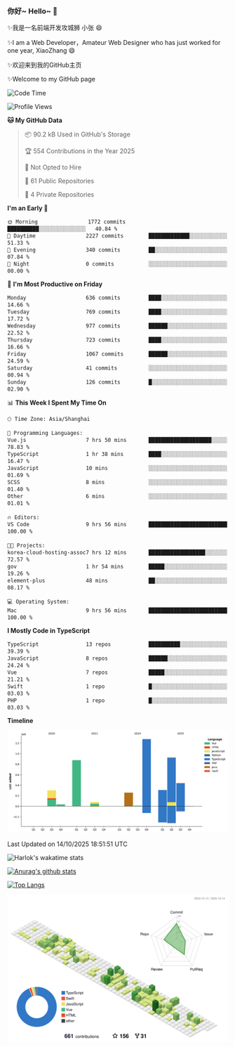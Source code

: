 ### 你好~ Hello~ 👋

✨我是一名前端开发攻城狮 小张 😄

✨I am a Web Developer，Amateur Web Designer who has just worked for one year, XiaoZhang 😄

✨欢迎来到我的GitHub主页

✨Welcome to my GitHub page
<!--
**7148505/7148505** is a ✨ _special_ ✨ repository because its `README.md` (this file) appears on your GitHub profile.

Here are some ideas to get you started:

- 🔭 I’m currently working on ...
- 🌱 I’m currently learning ...
- 👯 I’m looking to collaborate on ...
- 🤔 I’m looking for help with ...
- 💬 Ask me about ...
- 📫 How to reach me: ...
- 😄 Pronouns: ...
- ⚡ Fun fact: ...
-->

<!--START_SECTION:waka-->
![Code Time](http://img.shields.io/badge/Code%20Time-3%2C064%20hrs-blue)

![Profile Views](http://img.shields.io/badge/Profile%20Views-1-blue)

**🐱 My GitHub Data** 

> 📦 90.2 kB Used in GitHub's Storage 
 > 
> 🏆 554 Contributions in the Year 2025
 > 
> 🚫 Not Opted to Hire
 > 
> 📜 61 Public Repositories 
 > 
> 🔑 4 Private Repositories 
 > 
**I'm an Early 🐤** 

```text
🌞 Morning                1772 commits        ██████████░░░░░░░░░░░░░░░   40.84 % 
🌆 Daytime                2227 commits        █████████████░░░░░░░░░░░░   51.33 % 
🌃 Evening                340 commits         ██░░░░░░░░░░░░░░░░░░░░░░░   07.84 % 
🌙 Night                  0 commits           ░░░░░░░░░░░░░░░░░░░░░░░░░   00.00 % 
```
📅 **I'm Most Productive on Friday** 

```text
Monday                   636 commits         ████░░░░░░░░░░░░░░░░░░░░░   14.66 % 
Tuesday                  769 commits         ████░░░░░░░░░░░░░░░░░░░░░   17.72 % 
Wednesday                977 commits         ██████░░░░░░░░░░░░░░░░░░░   22.52 % 
Thursday                 723 commits         ████░░░░░░░░░░░░░░░░░░░░░   16.66 % 
Friday                   1067 commits        ██████░░░░░░░░░░░░░░░░░░░   24.59 % 
Saturday                 41 commits          ░░░░░░░░░░░░░░░░░░░░░░░░░   00.94 % 
Sunday                   126 commits         █░░░░░░░░░░░░░░░░░░░░░░░░   02.90 % 
```


📊 **This Week I Spent My Time On** 

```text
🕑︎ Time Zone: Asia/Shanghai

💬 Programming Languages: 
Vue.js                   7 hrs 50 mins       ████████████████████░░░░░   78.83 % 
TypeScript               1 hr 38 mins        ████░░░░░░░░░░░░░░░░░░░░░   16.47 % 
JavaScript               10 mins             ░░░░░░░░░░░░░░░░░░░░░░░░░   01.69 % 
SCSS                     8 mins              ░░░░░░░░░░░░░░░░░░░░░░░░░   01.40 % 
Other                    6 mins              ░░░░░░░░░░░░░░░░░░░░░░░░░   01.01 % 

🔥 Editors: 
VS Code                  9 hrs 56 mins       █████████████████████████   100.00 % 

🐱‍💻 Projects: 
korea-cloud-hosting-assoc7 hrs 12 mins       ██████████████████░░░░░░░   72.57 % 
gov                      1 hr 54 mins        █████░░░░░░░░░░░░░░░░░░░░   19.26 % 
element-plus             48 mins             ██░░░░░░░░░░░░░░░░░░░░░░░   08.17 % 

💻 Operating System: 
Mac                      9 hrs 56 mins       █████████████████████████   100.00 % 
```

**I Mostly Code in TypeScript** 

```text
TypeScript               13 repos            ██████████░░░░░░░░░░░░░░░   39.39 % 
JavaScript               8 repos             ██████░░░░░░░░░░░░░░░░░░░   24.24 % 
Vue                      7 repos             █████░░░░░░░░░░░░░░░░░░░░   21.21 % 
Swift                    1 repo              █░░░░░░░░░░░░░░░░░░░░░░░░   03.03 % 
PHP                      1 repo              █░░░░░░░░░░░░░░░░░░░░░░░░   03.03 % 
```



**Timeline**

![Lines of Code chart](https://raw.githubusercontent.com/littleCareless/littleCareless/master/assets/bar_graph.png)


 Last Updated on 14/10/2025 18:51:51 UTC
<!--END_SECTION:waka-->
![Harlok's wakatime stats](https://github-readme-stats.vercel.app/api/wakatime?username=littleCareless)

[![Anurag's github stats](https://github-readme-stats.vercel.app/api?username=littleCareless)](https://github.com/anuraghazra/github-readme-stats)

[![Top Langs](https://github-readme-stats.vercel.app/api/top-langs/?username=littleCareless&layout=compact)](https://github.com/anuraghazra/github-readme-stats)

![](./profile-3d-contrib/profile-green-animate.svg)
